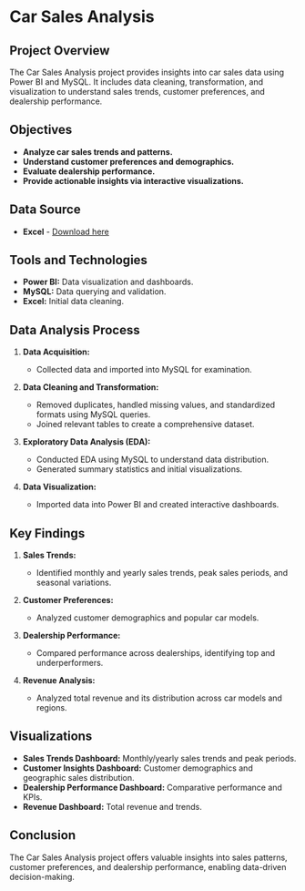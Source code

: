 # Car Sales Analysis

## Project Overview

The Car Sales Analysis project provides insights into car sales data using Power BI and MySQL. It includes data cleaning, transformation, and visualization to understand sales trends, customer preferences, and dealership performance.

## Objectives

- **Analyze car sales trends and patterns.**
- **Understand customer preferences and demographics.**
- **Evaluate dealership performance.**
- **Provide actionable insights via interactive visualizations.**

## Data Source

- **Excel** - [Download here](https://github.com/Sumaiyagh/Car_sales_analysis/blob/main/Car%20Sales.xlsx)

## Tools and Technologies

- **Power BI:** Data visualization and dashboards.
- **MySQL:** Data querying and validation.
- **Excel:** Initial data cleaning.

## Data Analysis Process

1. **Data Acquisition:**
   - Collected data and imported into MySQL for examination.

2. **Data Cleaning and Transformation:**
   - Removed duplicates, handled missing values, and standardized formats using MySQL queries.
   - Joined relevant tables to create a comprehensive dataset.

3. **Exploratory Data Analysis (EDA):**
   - Conducted EDA using MySQL to understand data distribution.
   - Generated summary statistics and initial visualizations.

4. **Data Visualization:**
   - Imported data into Power BI and created interactive dashboards.

## Key Findings

1. **Sales Trends:**
   - Identified monthly and yearly sales trends, peak sales periods, and seasonal variations.

2. **Customer Preferences:**
   - Analyzed customer demographics and popular car models.

3. **Dealership Performance:**
   - Compared performance across dealerships, identifying top and underperformers.

4. **Revenue Analysis:**
   - Analyzed total revenue and its distribution across car models and regions.

## Visualizations

- **Sales Trends Dashboard:** Monthly/yearly sales trends and peak periods.
- **Customer Insights Dashboard:** Customer demographics and geographic sales distribution.
- **Dealership Performance Dashboard:** Comparative performance and KPIs.
- **Revenue Dashboard:** Total revenue and trends.

## Conclusion

The Car Sales Analysis project offers valuable insights into sales patterns, customer preferences, and dealership performance, enabling data-driven decision-making.


